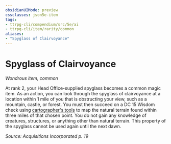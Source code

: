 ```yaml
---
obsidianUIMode: preview
cssclasses: json5e-item
tags:
- ttrpg-cli/compendium/src/5e/ai
- ttrpg-cli/item/rarity/common
aliases: 
- "Spyglass of Clairvoyance"
---
```

# Spyglass of Clairvoyance
*Wondrous item, common*  


At rank 2, your Head Office-supplied spyglass becomes a common magic item. As an action, you can look through the spyglass of clairvoyance at a location within 1 mile of you that is obstructing your view, such as a mountain, castle, or forest. You must then succeed on a DC 15 Wisdom check using [cartographer's tools](cartographers-tools-xphb.md) to map the natural terrain found within three miles of that chosen point. You do not gain any knowledge of creatures, structures, or anything other than natural terrain. This property of the spyglass cannot be used again until the next dawn.

*Source: Acquisitions Incorporated p. 19*